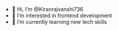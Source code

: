 - 👋 Hi, I’m @Kiranrajvanshi736
- 👀 I’m interested in frontend development 
- 🌱 I’m currently learning new tech skills 

  

<!---
Kiranrajvanshi736/Kiranrajvanshi736 is a ✨ special ✨ repository because its `README.md` (this file) appears on your GitHub profile.
You can click the Preview link to take a look at your changes.
--->

